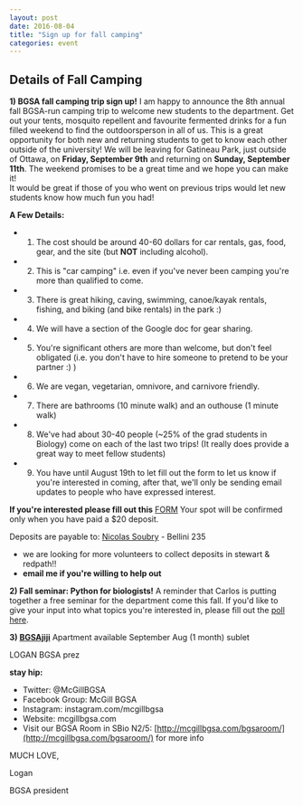 ```yaml
---
layout: post
date: 2016-08-04
title: "Sign up for fall camping"
categories: event
---
```

## Details of Fall Camping 


**1) BGSA fall camping trip sign up!**
I am happy to announce the 8th annual fall BGSA-run camping trip to welcome new students to the department. Get out your tents, mosquito repellent and favourite fermented drinks for a fun filled weekend to find the outdoorsperson in all of us. This is a great opportunity for both new and returning students to get to know each other outside of the university!
We will be leaving for Gatineau Park, just outside of Ottawa, on **Friday, September 9th** and returning on **Sunday, September 11th**.
The weekend promises to be a great time and we hope you can make it!  
It would be great if those of you who went on previous trips would let new students know how much fun you had!

**A Few Details:**
* 1) The cost should be around 40-60 dollars for car rentals, gas, food, gear, and the site (but __NOT__ including alcohol).
* 2) This is "car camping" i.e. even if you've never been camping you're more than qualified to come.
* 3) There is great hiking, caving, swimming, canoe/kayak rentals, fishing, and biking (and bike rentals) in the park :)  
* 4) We will have a section of the Google doc for gear sharing.
* 5) You're significant others are more than welcome, but don't feel obligated (i.e. you don't have to hire someone to pretend to be your partner :) )
* 6) We are vegan, vegetarian, omnivore, and carnivore friendly.
* 7) There are bathrooms (10 minute walk) and an outhouse (1 minute walk)
* 8) We've had about 30-40 people (~25% of the grad students in Biology) come on each of the last two trips! (It really does provide a great way to meet fellow students)
* 9) You have until August 19th to let fill out the form to let us know if you're interested in coming, after that, we'll only be sending email updates to people who have expressed interest.

**If you're interested please fill out this** [FORM](https://docs.google.com/spreadsheets/d/1Z8j3PWw7lzWRpB2UXkFKi31QMAx_N1H-bpgoEUK9Qn4/edit#gid=376407941)
Your spot will be confirmed only when you have paid a $20 deposit.

Deposits are payable to: [Nicolas Soubry](nicolas.soubry@mail.mcgill.ca) - Bellini 235
* we are looking for more volunteers to collect deposits in stewart & redpath!!
* __email me if you're willing to help out__


**2) Fall seminar: Python for biologists!**
A reminder that Carlos is putting together a free seminar for the department come this fall.  If you'd like to give your input into what topics you're interested in, please fill out the [poll here](https://docs.google.com/forms/d/e/1FAIpQLSeG3CCq-8MItIFiLgNUQMU6KgT9pzvlFONz5GEvYUde3loZPQ/viewform?c=0&w=1).

**3) [BGSAjiji](https://docs.google.com/spreadsheets/d/1s9BcBibvzUni4RXZ90X5_LQtxD_19S6mxys_-VmQ1CM/edit?pli=1#gid=0)**
     Apartment available September
     Aug (1 month) sublet

LOGAN
BGSA prez

__stay hip:__

 - Twitter: @McGillBGSA
 - Facebook Group: McGill BGSA
 - Instagram: instagram.com/mcgillbgsa 
 - Website: mcgillbgsa.com
 - Visit our BGSA Room in SBio N2/5: [http://mcgillbgsa.com/bgsaroom/](http://mcgillbgsa.com/bgsaroom/) for more info
 
 
MUCH LOVE,

Logan

BGSA president
